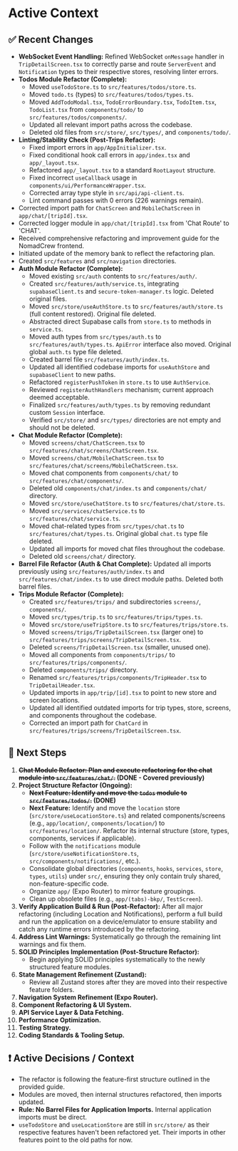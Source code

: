 # Active Context

## ✅ Recent Changes

- **WebSocket Event Handling:** Refined WebSocket `onMessage` handler in `TripDetailScreen.tsx` to correctly parse and route `ServerEvent` and `Notification` types to their respective stores, resolving linter errors.
- **Todos Module Refactor (Complete):**
    - Moved `useTodoStore.ts` to `src/features/todos/store.ts`.
    - Moved `todo.ts` (types) to `src/features/todos/types.ts`.
    - Moved `AddTodoModal.tsx`, `TodoErrorBoundary.tsx`, `TodoItem.tsx`, `TodoList.tsx` from `components/todo/` to `src/features/todos/components/`.
    - Updated all relevant import paths across the codebase.
    - Deleted old files from `src/store/`, `src/types/`, and `components/todo/`.
- **Linting/Stability Check (Post-Trips Refactor):**
    - Fixed import errors in `app/AppInitializer.tsx`.
    - Fixed conditional hook call errors in `app/index.tsx` and `app/_layout.tsx`.
    - Refactored `app/_layout.tsx` to a standard `RootLayout` structure.
    - Fixed incorrect `useCallback` usage in `components/ui/PerformanceWrapper.tsx`.
    - Corrected array type style in `src/api/api-client.ts`.
    - Lint command passes with 0 errors (226 warnings remain).
- Corrected import path for `ChatScreen` and `MobileChatScreen` in `app/chat/[tripId].tsx`.
- Corrected logger module in `app/chat/[tripId].tsx` from 'Chat Route' to 'CHAT'.
- Received comprehensive refactoring and improvement guide for the NomadCrew frontend.
- Initiated update of the memory bank to reflect the refactoring plan.
- Created `src/features` and `src/navigation` directories.
- **Auth Module Refactor (Complete):**
    - Moved existing `src/auth` contents to `src/features/auth/`.
    - Created `src/features/auth/service.ts`, integrating `supabaseClient.ts` and `secure-token-manager.ts` logic. Deleted original files.
    - Moved `src/store/useAuthStore.ts` to `src/features/auth/store.ts` (full content restored). Original file deleted.
    - Abstracted direct Supabase calls from `store.ts` to methods in `service.ts`.
    - Moved auth types from `src/types/auth.ts` to `src/features/auth/types.ts`. `ApiError` interface also moved. Original global `auth.ts` type file deleted.
    - Created barrel file `src/features/auth/index.ts`.
    - Updated all identified codebase imports for `useAuthStore` and `supabaseClient` to new paths.
    - Refactored `registerPushToken` in `store.ts` to use `AuthService`.
    - Reviewed `registerAuthHandlers` mechanism; current approach deemed acceptable.
    - Finalized `src/features/auth/types.ts` by removing redundant custom `Session` interface.
    - Verified `src/store/` and `src/types/` directories are not empty and should not be deleted.
- **Chat Module Refactor (Complete):**
    - Moved `screens/chat/ChatScreen.tsx` to `src/features/chat/screens/ChatScreen.tsx`.
    - Moved `screens/chat/MobileChatScreen.tsx` to `src/features/chat/screens/MobileChatScreen.tsx`.
    - Moved chat components from `components/chat/` to `src/features/chat/components/`.
    - Deleted old `components/chat/index.ts` and `components/chat/` directory.
    - Moved `src/store/useChatStore.ts` to `src/features/chat/store.ts`.
    - Moved `src/services/chatService.ts` to `src/features/chat/service.ts`.
    - Moved chat-related types from `src/types/chat.ts` to `src/features/chat/types.ts`. Original global `chat.ts` type file deleted.
    - Updated all imports for moved chat files throughout the codebase.
    - Deleted old `screens/chat/` directory.
- **Barrel File Refactor (Auth & Chat Complete):** Updated all imports previously using `src/features/auth/index.ts` and `src/features/chat/index.ts` to use direct module paths. Deleted both barrel files.
- **Trips Module Refactor (Complete):**
    - Created `src/features/trips/` and subdirectories `screens/`, `components/`.
    - Moved `src/types/trip.ts` to `src/features/trips/types.ts`.
    - Moved `src/store/useTripStore.ts` to `src/features/trips/store.ts`.
    - Moved `screens/trips/TripDetailScreen.tsx` (larger one) to `src/features/trips/screens/TripDetailScreen.tsx`.
    - Deleted `screens/TripDetailScreen.tsx` (smaller, unused one).
    - Moved all components from `components/trips/` to `src/features/trips/components/`.
    - Deleted `components/trips/` directory.
    - Renamed `src/features/trips/components/TripHeader.tsx` to `TripDetailHeader.tsx`.
    - Updated imports in `app/trip/[id].tsx` to point to new store and screen locations.
    - Updated all identified outdated imports for trip types, store, screens, and components throughout the codebase.
    - Corrected an import path for `ChatCard` in `src/features/trips/screens/TripDetailScreen.tsx`.

## 🧠 Next Steps

1.  **~~Chat Module Refactor: Plan and execute refactoring for the chat module into `src/features/chat/`.~~ (DONE - Covered previously)**
2.  **Project Structure Refactor (Ongoing):**
    *   **~~Next Feature: Identify and move the `todos` module to `src/features/todos/`.~~ (DONE)**
    *   **Next Feature:** Identify and move the `location` store (`src/store/useLocationStore.ts`) and related components/screens (e.g., `app/location/`, `components/location/`) to `src/features/location/`. Refactor its internal structure (store, types, components, services if applicable).
    *   Follow with the `notifications` module (`src/store/useNotificationStore.ts`, `src/components/notifications/`, etc.).
    *   Consolidate global directories (`components`, `hooks`, `services`, `store`, `types`, `utils`) under `src/`, ensuring they only contain truly shared, non-feature-specific code.
    *   Organize `app/` (Expo Router) to mirror feature groupings.
    *   Clean up obsolete files (e.g., `app/(tabs)-bkp/`, `TestScreen`).
3.  **Verify Application Build & Run (Post-Refactor):** After all major refactoring (including Location and Notifications), perform a full build and run the application on a device/emulator to ensure stability and catch any runtime errors introduced by the refactoring.
4.  **Address Lint Warnings:** Systematically go through the remaining lint warnings and fix them.
5.  **SOLID Principles Implementation (Post-Structure Refactor):**
    *   Begin applying SOLID principles systematically to the newly structured feature modules.
6.  **State Management Refinement (Zustand):**
    *   Review all Zustand stores after they are moved into their respective feature folders.
7.  **Navigation System Refinement (Expo Router).**
8.  **Component Refactoring & UI System.**
9.  **API Service Layer & Data Fetching.**
10. **Performance Optimization.**
11. **Testing Strategy.**
12. **Coding Standards & Tooling Setup.**


## ❗ Active Decisions / Context

-   The refactor is following the feature-first structure outlined in the provided guide.
-   Modules are moved, then internal structures refactored, then imports updated.
-   **Rule: No Barrel Files for Application Imports.** Internal application imports must be direct.
-   `useTodoStore` and `useLocationStore` are still in `src/store/` as their respective features haven't been refactored yet. Their imports in other features point to the old paths for now.